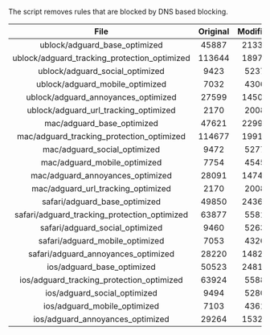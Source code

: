 The script removes rules that are blocked by DNS based blocking.


| File | Original | Modified |
|:----:|:-----:|:-----:|
| ublock/adguard_base_optimized | 45887 | 21335 |
| ublock/adguard_tracking_protection_optimized | 113644 | 18977 |
| ublock/adguard_social_optimized | 9423 | 5237 |
| ublock/adguard_mobile_optimized | 7032 | 4306 |
| ublock/adguard_annoyances_optimized | 27599 | 14508 |
| ublock/adguard_url_tracking_optimized | 2170 | 2008 |
| mac/adguard_base_optimized | 47621 | 22998 |
| mac/adguard_tracking_protection_optimized | 114677 | 19913 |
| mac/adguard_social_optimized | 9472 | 5277 |
| mac/adguard_mobile_optimized | 7754 | 4545 |
| mac/adguard_annoyances_optimized | 28091 | 14746 |
| mac/adguard_url_tracking_optimized | 2170 | 2008 |
| safari/adguard_base_optimized | 49850 | 24360 |
| safari/adguard_tracking_protection_optimized | 63877 | 5581 |
| safari/adguard_social_optimized | 9460 | 5263 |
| safari/adguard_mobile_optimized | 7053 | 4326 |
| safari/adguard_annoyances_optimized | 28220 | 14823 |
| ios/adguard_base_optimized | 50523 | 24817 |
| ios/adguard_tracking_protection_optimized | 63924 | 5588 |
| ios/adguard_social_optimized | 9494 | 5280 |
| ios/adguard_mobile_optimized | 7103 | 4361 |
| ios/adguard_annoyances_optimized | 29264 | 15329 |